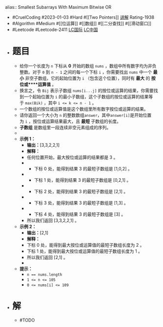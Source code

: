 alias:: Smallest Subarrays With Maximum Bitwise OR

- #CruelCoding #2023-01-03 #Hard #[[Two Pointers]] [讲解](https://youtu.be/npZ4NlpomeU) Rating-1938
- #Algorithm #Medium #[[位运算]] #[[数组]] #[[二分查找]] #[[滑动窗口]]
- #Leetcode #Leetcode-2411 [LC国际](https://leetcode.com/problems/smallest-subarrays-with-maximum-bitwise-or/) [LC中国](https://leetcode.cn/problems/smallest-subarrays-with-maximum-bitwise-or/)
- # 题目
	- 给你一个长度为 `n` 下标从 **0** 开始的数组 `nums` ，数组中所有数字均为非负整数。对于 `0` 到 `n - 1` 之间的每一个下标 `i` ，你需要找出 `nums` 中一个 **最小** 非空子数组，它的起始位置为 `i` （包含这个位置），同时有 **最大** 的 **按位或****运算值** 。
	- 换言之，令 `Bij` 表示子数组 `nums[i...j]` 的按位或运算的结果，你需要找到一个起始位置为 `i` 的最小子数组，这个子数组的按位或运算的结果等于 `max(Bik)` ，其中 `i <= k <= n - 1` 。
	- 一个数组的按位或运算值是这个数组里所有数字按位或运算的结果。
	- 请你返回一个大小为 `n` 的整数数组`answer`，其中`answer[i]`是开始位置为 `i` ，按位或运算结果最大，且 **最短** 子数组的长度。
	- **子数组** 是数组里一段连续非空元素组成的序列。
	-
	- **示例 1：**
		- **输出：**[3,3,2,2,1]
		- **解释：**
		- 任何位置开始，最大按位或运算的结果都是 3 。
		- - 下标 0 处，能得到结果 3 的最短子数组是 [1,0,2] 。
		- - 下标 1 处，能得到结果 3 的最短子数组是 [0,2,1] 。
		- - 下标 2 处，能得到结果 3 的最短子数组是 [2,1] 。
		- - 下标 3 处，能得到结果 3 的最短子数组是 [1,3] 。
		- - 下标 4 处，能得到结果 3 的最短子数组是 [3] 。
		- 所以我们返回 [3,3,2,2,1] 。
	- **示例 2：**
		- **输出：**[2,1]
		- **解释：**
		- 下标 0 处，能得到最大按位或运算值的最短子数组长度为 2 。
		- 下标 1 处，能得到最大按位或运算值的最短子数组长度为 1 。
		- 所以我们返回 [2,1] 。
		-
	- **提示：**
		- `n == nums.length`
		- `1 <= n <= 105`
		- `0 <= nums[i] <= 109`
- # 解
	- #TODO